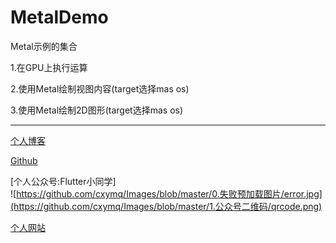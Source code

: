# MetalDemo
Metal示例的集合

1.在GPU上执行运算

2.使用Metal绘制视图内容(target选择mas os)

3.使用Metal绘制2D图形(target选择mas os)

-----------------------------------------------------------

[个人博客](https://blog.csdn.net/Crazy_SunShine)

[Github](https://github.com/cxymq)

[个人公众号:Flutter小同学]  
![https://github.com/cxymq/Images/blob/master/0.失败预加载图片/error.jpg](https://github.com/cxymq/Images/blob/master/1.公众号二维码/qrcode.png)

[个人网站](http://chenhui.today/)
